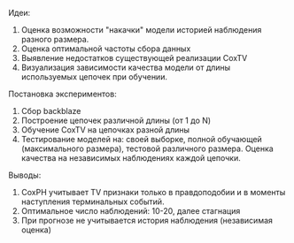 Идеи:

1. Оценка возможности "накачки" модели историей наблюдения разного размера.
1. Оценка оптимальной частоты сбора данных
1. Выявление недостатков существующей реализации CoxTV
1. Визуализация зависимости качества модели от длины используемых цепочек при обучении.

Постановка экспериментов:

1. Сбор backblaze
1. Построение цепочек различной длины (от 1 до N)
1. Обучение CoxTV на цепочках разной длины
1. Тестирование моделей на: своей выборке, полной обучающей (максимального размера), тестовой различного размера. Оценка качества на независимых наблюдениях каждой цепочки.

Выводы:

1. CoxPH учитывает TV признаки только в правдоподобии и в моменты наступления терминальных событий.
1. Оптимальное число наблюдений: 10-20, далее стагнация
1. При прогнозе не учитывается история наблюдения (независимая оценка)
